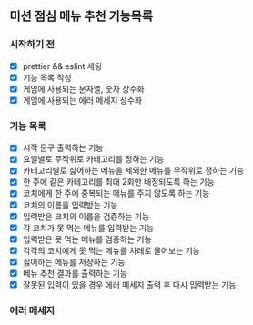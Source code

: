 ## 미션 점심 메뉴 추천 기능목록

### 시작하기 전

- [x] prettier && eslint 세팅
- [x] 기능 목록 작성
- [x] 게임에 사용되는 문자열, 숫자 상수화
- [x] 게임에 사용되는 에러 메세지 상수화

### 기능 목록

- [x] 시작 문구 출력하는 기능
- [x] 요일별로 무작위로 카테고리를 정하는 기능
- [x] 카테고리별로 싫어하는 메뉴을 제외한 메뉴를 무작위로 정하는 기능
- [x] 한 주에 같은 카테고리를 최대 2회만 배정되도록 하는 기능
- [x] 코치에게 한 주에 중복되는 메뉴를 주지 않도록 하는 기능
- [x] 코치의 이름을 입력받는 기능
- [x] 입력받은 코치의 이름을 검증하는 기능
- [x] 각 코치가 못 먹는 메뉴를 입력받는 기능
- [x] 입력받은 못 먹는 메뉴를 검증하는 기능
- [x] 각각의 코치에게 못 먹는 메뉴를 차례로 물어보는 기능
- [x] 싫어하는 메뉴를 저장하는 기능
- [x] 메뉴 추천 결과를 출력하는 기능
- [x] 잘못된 입력이 있을 경우 에러 메세지 출력 후 다시 입력받는 기능

### 에러 메세지
